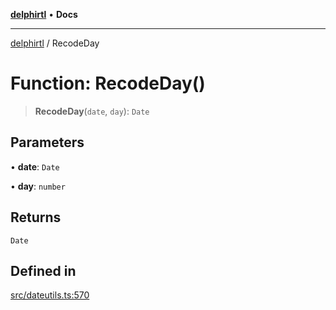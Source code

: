 [**delphirtl**](../README.md) • **Docs**

***

[delphirtl](../globals.md) / RecodeDay

# Function: RecodeDay()

> **RecodeDay**(`date`, `day`): `Date`

## Parameters

• **date**: `Date`

• **day**: `number`

## Returns

`Date`

## Defined in

[src/dateutils.ts:570](https://github.com/chuacw/delphirtl/blob/d71b924f22790501bc0f05faa45f3a3158bae305/src/dateutils.ts#L570)
